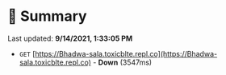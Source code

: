 # 📖 Summary
Last updated: **9/14/2021, 1:33:05 PM**

- `GET` [https://Bhadwa-sala.toxicblte.repl.co](https://Bhadwa-sala.toxicblte.repl.co) - **Down** (3547ms)
